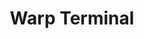 ---
description: Warp - the re-imagined terminal now available for Linux with multiple
  distributions available including Ubuntu, Fedora, Debian, and Arch Linux.
link: https://warp.dev/linux-terminal
shortname: warp.dev-lup
title: Warp Terminal
---